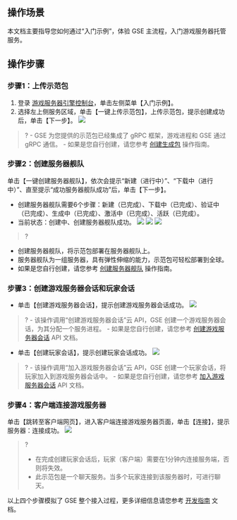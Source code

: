 
## 操作场景

本文档主要指导您如何通过“入门示例”，体验 GSE 主流程，入门游戏服务器托管服务。

## 操作步骤

### 步骤1：上传示范包
 1. 登录 [游戏服务器引擎控制台](https://console.cloud.tencent.com/gse)，单击左侧菜单【入门示例】。
 2. 选择左上侧服务区域，单击【一键上传示范包】，上传示范包，提示创建成功后，单击【下一步】。
    ![](https://main.qcloudimg.com/raw/7cb6102e553e388cbd3abc0f5febd188.png)
 >?
    - GSE 为您提供的示范包已经集成了 gRPC 框架，游戏进程和 GSE 通过 gRPC 通信。
    - 如果是您自行创建，请您参考 [创建生成包](https://cloud.tencent.com/document/product/1165/41030) 操作指南。
 
### 步骤2：创建服务器舰队
单击【一键创建服务器舰队】，依次会提示“新建（进行中）”、“下载中（进行中）”、直至提示“成功服务器舰队成功”后，单击【下一步】。
 - 创建服务器舰队需要6个步骤：新建（已完成）、下载中（已完成）、验证中（已完成）、生成中（已完成）、激活中（已完成）、活跃（已完成）。
 - 当前状态：创建中、创建服务器舰队成功。
![](https://main.qcloudimg.com/raw/70511e0e94279b3e7372eca6bc00a9ae.png)
![](https://main.qcloudimg.com/raw/795d986896d819cd10157c3149bca239.png)
![](https://main.qcloudimg.com/raw/7999c1e014599783dc385bda2ce5a33c.png)
 >?
   - 创建服务器舰队，将示范包部署在服务器舰队上。
   - 服务器舰队为一组服务器，具有弹性伸缩的能力，示范包可轻松部署到全球。
   - 如果是您自行创建，请您参考 [创建服务器舰队](https://cloud.tencent.com/document/product/1165/41028) 操作指南。

### 步骤3：创建游戏服务器会话和玩家会话
- 单击【创建游戏服务器会话】，提示创建游戏服务器会话成功。 
![](https://main.qcloudimg.com/raw/625775f24dfc7cd307feeee3b2fa73f0.png)
 >?
    - 该操作调用“创建游戏服务器会话”云 API，GSE 创建一个游戏服务器会话，为其分配一个服务进程。
    - 如果是您自行创建，请您参考 [创建游戏服务器会话](https://cloud.tencent.com/document/product/1165/42067) API 文档。 
- 单击【创建玩家会话】，提示创建玩家会话成功。
![](https://main.qcloudimg.com/raw/dc0e8d44fca90ed290b5a4b91bc4cba7.png)
>?
    - 该操作调用“加入游戏服务器会话”云 API，GSE 创建一个玩家会话，将玩家加入到游戏服务器会话中。
    - 如果是您自行创建，请您参考 [加入游戏服务器会话](https://cloud.tencent.com/document/product/1165/42061) API 文档。

### 步骤4：客户端连接游戏服务器
   单击【跳转至客户端网页】，进入客户端连接游戏服务器页面，单击【连接】，提示服务器：连接成功。 
   ![](https://main.qcloudimg.com/raw/8a1ab308a8b8138f57a10b2a42934066.png)

>?
>
>- 在完成创建玩家会话后，玩家（客户端）需要在1分钟内连接服务端，否则将失效。
>- 此示范包是一个聊天服务。当多个玩家连接到该服务器时，可进行聊天。

 以上四个步骤模拟了 GSE 整个接入过程，更多详细信息请您参考 [开发指南](https://cloud.tencent.com/document/product/1165/42007) 文档。
